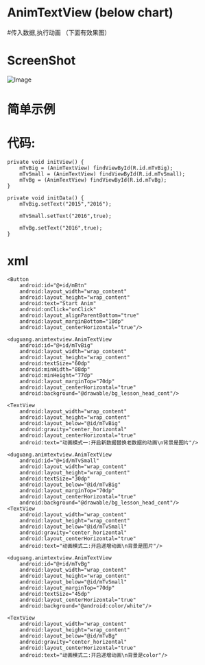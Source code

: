 # AnimTextView (below chart)
#传入数据,执行动画 （下面有效果图）


# ScreenShot

![Image][1]


[1]: http://img.blog.csdn.net/20151214223641061


# 简单示例


# 代码:

    private void initView() {
        mTvBig = (AnimTextView) findViewById(R.id.mTvBig);
        mTvSmall = (AnimTextView) findViewById(R.id.mTvSmall);
        mTvBg = (AnimTextView) findViewById(R.id.mTvBg);
    }

    private void initData() {
        mTvBig.setText("2015","2016");

        mTvSmall.setText("2016",true);

        mTvBg.setText("2016",true);
    }
    
    
# xml

<RelativeLayout xmlns:android="http://schemas.android.com/apk/res/android"
                xmlns:tools="http://schemas.android.com/tools"
                android:layout_width="match_parent"
                android:layout_height="match_parent">

    <Button
        android:id="@+id/mBtn"
        android:layout_width="wrap_content"
        android:layout_height="wrap_content"
        android:text="Start Anim"
        android:onClick="onClick"
        android:layout_alignParentBottom="true"
        android:layout_marginBottom="10dp"
        android:layout_centerHorizontal="true"/>

    <duguang.animtextview.AnimTextView
        android:id="@+id/mTvBig"
        android:layout_width="wrap_content"
        android:layout_height="wrap_content"
        android:textSize="60dp"
        android:minWidth="88dp"
        android:minHeight="77dp"
        android:layout_marginTop="70dp"
        android:layout_centerHorizontal="true"
        android:background="@drawable/bg_lesson_head_cont"/>

    <TextView
        android:layout_width="wrap_content"
        android:layout_height="wrap_content"
        android:layout_below="@id/mTvBig"
        android:gravity="center_horizontal"
        android:layout_centerHorizontal="true"
        android:text="动画模式一:开启新数据替换老数据的动画\n背景是图片"/>

    <duguang.animtextview.AnimTextView
        android:id="@+id/mTvSmall"
        android:layout_width="wrap_content"
        android:layout_height="wrap_content"
        android:textSize="30dp"
        android:layout_below="@id/mTvBig"
        android:layout_marginTop="70dp"
        android:layout_centerHorizontal="true"
        android:background="@drawable/bg_lesson_head_cont"/>
    <TextView
        android:layout_width="wrap_content"
        android:layout_height="wrap_content"
        android:layout_below="@id/mTvSmall"
        android:gravity="center_horizontal"
        android:layout_centerHorizontal="true"
        android:text="动画模式二:开启递增动画\n背景是图片"/>

    <duguang.animtextview.AnimTextView
        android:id="@+id/mTvBg"
        android:layout_width="wrap_content"
        android:layout_height="wrap_content"
        android:layout_below="@id/mTvSmall"
        android:layout_marginTop="70dp"
        android:textSize="45dp"
        android:layout_centerHorizontal="true"
        android:background="@android:color/white"/>

    <TextView
        android:layout_width="wrap_content"
        android:layout_height="wrap_content"
        android:layout_below="@id/mTvBg"
        android:gravity="center_horizontal"
        android:layout_centerHorizontal="true"
        android:text="动画模式二:开启递增动画\n背景是color"/>

</RelativeLayout>


